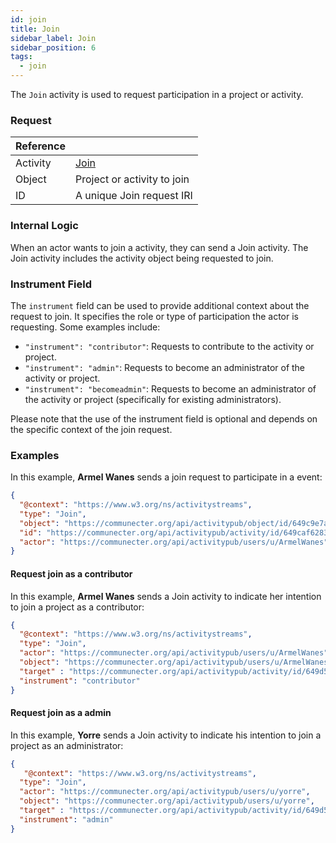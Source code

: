 ```yaml
---
id: join
title: Join
sidebar_label: Join
sidebar_position: 6
tags:
  - join
---
```


The `Join` activity is used to request participation in a project or activity.

### Request

| Reference |                                                                 |
| --------- | --------------------------------------------------------------- |
| Activity  | [Join](https://www.w3.org/TR/activitypub/#join-activity-inbox) |
| Object    | Project or activity to join                                      |
| ID        | A unique Join request IRI                                        |

### Internal Logic

When an actor wants to join a activity, they can send a Join activity. The Join activity includes the activity object being requested to join.

### Instrument Field

The `instrument` field can be used to provide additional context about the request to join. It specifies the role or type of participation the actor is requesting. Some examples include:


- `"instrument": "contributor"`: Requests to contribute to the activity or project.
- `"instrument": "admin"`: Requests to become an administrator of the activity or project.
- `"instrument": "becomeadmin"`: Requests to become an administrator of the activity or project (specifically for existing administrators).

Please note that the use of the instrument field is optional and depends on the specific context of the join request.

### Examples
In this example, **Armel Wanes** sends a join request to participate in a event:

```json
{
  "@context": "https://www.w3.org/ns/activitystreams",
  "type": "Join",
  "object": "https://communecter.org/api/activitypub/object/id/649c9e7ae4135",
  "id": "https://communecter.org/api/activitypub/activity/id/649caf628366d",
  "actor": "https://communecter.org/api/activitypub/users/u/ArmelWanes"
}
```

#### Request  join as a contributor
In this example, **Armel Wanes** sends a Join activity to indicate her intention to join a project as a contributor:

```json
{
  "@context": "https://www.w3.org/ns/activitystreams",
  "type": "Join",
  "actor": "https://communecter.org/api/activitypub/users/u/ArmelWanes",
  "object": "https://communecter.org/api/activitypub/users/u/ArmelWanes",
  "target" : "https://communecter.org/api/activitypub/activity/id/649d514eba30c",
  "instrument": "contributor"
}

```

#### Request  join as a admin 

In this example, **Yorre** sends a Join activity to indicate his intention to join a project as an administrator:


```json
{
   "@context": "https://www.w3.org/ns/activitystreams",
  "type": "Join",
  "actor": "https://communecter.org/api/activitypub/users/u/yorre",
  "object": "https://communecter.org/api/activitypub/users/u/yorre",
  "target" : "https://communecter.org/api/activitypub/activity/id/649d514eba30c",
  "instrument": "admin"
}
```